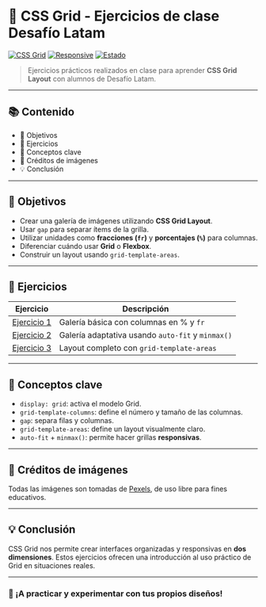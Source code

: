 # 🧱 CSS Grid - Ejercicios de clase Desafío Latam

[![CSS Grid](https://img.shields.io/badge/CSS--Grid-Ejercicios-blueviolet?style=for-the-badge&logo=css3&logoColor=white)](https://developer.mozilla.org/es/docs/Web/CSS/CSS_grid_layout)
[![Responsive](https://img.shields.io/badge/Responsive%20Design-Applied-success?style=for-the-badge)](https://developer.mozilla.org/es/docs/Learn/CSS/CSS_layout/Responsive_Design)
[![Estado](https://img.shields.io/badge/Estado-Completo-brightgreen?style=for-the-badge)](https://jeanlarez.github.io/g93_desafio_latam_ejercicios_clase_ccs_grid/)


> Ejercicios prácticos realizados en clase para aprender **CSS Grid Layout** con alumnos de Desafío Latam.

---

## 📚 Contenido

- 🎯 Objetivos
- 🧪 Ejercicios
- 🧠 Conceptos clave
- 📸 Créditos de imágenes
- 💡 Conclusión

---

## 🎯 Objetivos

- Crear una galería de imágenes utilizando **CSS Grid Layout**.
- Usar `gap` para separar ítems de la grilla.
- Utilizar unidades como **fracciones (`fr`)** y **porcentajes (`%`)** para columnas.
- Diferenciar cuándo usar **Grid** o **Flexbox**.
- Construir un layout usando `grid-template-areas`.

---

## 🧪 Ejercicios

| Ejercicio | Descripción |
|----------|-------------|
| [Ejercicio 1](https://github.com/JeanLarez/g93_desafio_latam_ejercicios_clase_ccs_grid/tree/main/01-grid-container-grid-item) | Galería básica con columnas en % y `fr` |
| [Ejercicio 2](https://github.com/JeanLarez/g93_desafio_latam_ejercicios_clase_ccs_grid/tree/main/02-galeria) | Galería adaptativa usando `auto-fit` y `minmax()` |
| [Ejercicio 3](https://github.com/JeanLarez/g93_desafio_latam_ejercicios_clase_ccs_grid/tree/main/03-layout-grid) | Layout completo con `grid-template-areas` |

---

## 🧠 Conceptos clave

- `display: grid`: activa el modelo Grid.
- `grid-template-columns`: define el número y tamaño de las columnas.
- `gap`: separa filas y columnas.
- `grid-template-areas`: define un layout visualmente claro.
- `auto-fit` + `minmax()`: permite hacer grillas **responsivas**.

---

## 📸 Créditos de imágenes

Todas las imágenes son tomadas de [Pexels](https://www.pexels.com), de uso libre para fines educativos.

---

## 💡 Conclusión

CSS Grid nos permite crear interfaces organizadas y responsivas en **dos dimensiones**. Estos ejercicios ofrecen una introducción al uso práctico de Grid en situaciones reales.

---

### 🚀 ¡A practicar y experimentar con tus propios diseños!



